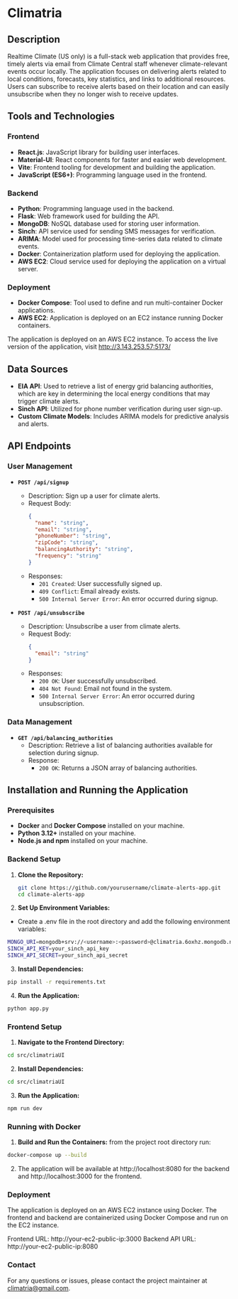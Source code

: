 # Climatria

## Description

Realtime Climate (US only) is a full-stack web application that provides free, timely alerts via email from Climate Central staff whenever climate-relevant events occur locally. The application focuses on delivering alerts related to local conditions, forecasts, key statistics, and links to additional resources. Users can subscribe to receive alerts based on their location and can easily unsubscribe when they no longer wish to receive updates.

## Tools and Technologies

### Frontend

- **React.js**: JavaScript library for building user interfaces.
- **Material-UI**: React components for faster and easier web development.
- **Vite**: Frontend tooling for development and building the application.
- **JavaScript (ES6+)**: Programming language used in the frontend.

### Backend

- **Python**: Programming language used in the backend.
- **Flask**: Web framework used for building the API.
- **MongoDB**: NoSQL database used for storing user information.
- **Sinch**: API service used for sending SMS messages for verification.
- **ARIMA**: Model used for processing time-series data related to climate events.
- **Docker**: Containerization platform used for deploying the application.
- **AWS EC2**: Cloud service used for deploying the application on a virtual server.

### Deployment

- **Docker Compose**: Tool used to define and run multi-container Docker applications.
- **AWS EC2**: Application is deployed on an EC2 instance running Docker containers.

The application is deployed on an AWS EC2 instance.
To access the live version of the application, visit http://3.143.253.57:5173/

## Data Sources

- **EIA API**: Used to retrieve a list of energy grid balancing authorities, which are key in determining the local energy conditions that may trigger climate alerts.
- **Sinch API**: Utilized for phone number verification during user sign-up.
- **Custom Climate Models**: Includes ARIMA models for predictive analysis and alerts.

## API Endpoints

### User Management

- **`POST /api/signup`**

  - Description: Sign up a user for climate alerts.
  - Request Body:
    ```json
    {
      "name": "string",
      "email": "string",
      "phoneNumber": "string",
      "zipCode": "string",
      "balancingAuthority": "string",
      "frequency": "string"
    }
    ```
  - Responses:
    - `201 Created`: User successfully signed up.
    - `409 Conflict`: Email already exists.
    - `500 Internal Server Error`: An error occurred during signup.

- **`POST /api/unsubscribe`**
  - Description: Unsubscribe a user from climate alerts.
  - Request Body:
    ```json
    {
      "email": "string"
    }
    ```
  - Responses:
    - `200 OK`: User successfully unsubscribed.
    - `404 Not Found`: Email not found in the system.
    - `500 Internal Server Error`: An error occurred during unsubscription.

### Data Management

- **`GET /api/balancing_authorities`**
  - Description: Retrieve a list of balancing authorities available for selection during signup.
  - Response:
    - `200 OK`: Returns a JSON array of balancing authorities.

## Installation and Running the Application

### Prerequisites

- **Docker** and **Docker Compose** installed on your machine.
- **Python 3.12+** installed on your machine.
- **Node.js and npm** installed on your machine.

### Backend Setup

1. **Clone the Repository:**

   ```bash
   git clone https://github.com/yourusername/climate-alerts-app.git
   cd climate-alerts-app
   ```

2. **Set Up Environment Variables:**

- Create a .env file in the root directory and add the following environment variables:

```bash
MONGO_URI=mongodb+srv://<username>:<password>@climatria.6oxhz.mongodb.net
SINCH_API_KEY=your_sinch_api_key
SINCH_API_SECRET=your_sinch_api_secret
```

3. **Install Dependencies:**

```bash
pip install -r requirements.txt
```

4. **Run the Application:**

```bash
python app.py
```

### Frontend Setup

1. **Navigate to the Frontend Directory:**

```bash
cd src/climatriaUI
```

2. **Install Dependencies:**

```bash
cd src/climatriaUI
```

3. **Run the Application:**

```bash
npm run dev
```

### Running with Docker

1. **Build and Run the Containers:**
   from the project root directory run:

```bash
docker-compose up --build
```

2. The application will be available at http://localhost:8080 for the backend and http://localhost:3000 for the frontend.

### Deployment

The application is deployed on an AWS EC2 instance using Docker. The frontend and backend are containerized using Docker Compose and run on the EC2 instance.

Frontend URL: http://your-ec2-public-ip:3000
Backend API URL: http://your-ec2-public-ip:8080

### Contact

For any questions or issues, please contact the project maintainer at climatria@gmail.com.
